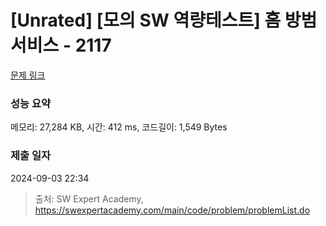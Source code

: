 # [Unrated] [모의 SW 역량테스트] 홈 방범 서비스 - 2117 

[문제 링크](https://swexpertacademy.com/main/code/problem/problemDetail.do?contestProbId=AV5V61LqAf8DFAWu) 

### 성능 요약

메모리: 27,284 KB, 시간: 412 ms, 코드길이: 1,549 Bytes

### 제출 일자

2024-09-03 22:34



> 출처: SW Expert Academy, https://swexpertacademy.com/main/code/problem/problemList.do